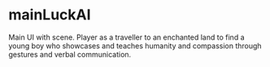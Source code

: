 # mainLuckAI
Main UI with scene. Player as a traveller to an enchanted land to find a young boy who showcases and teaches humanity and compassion through gestures and verbal communication.
